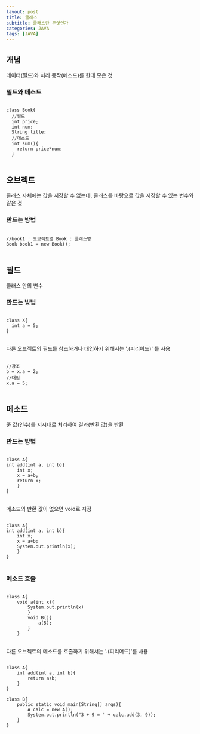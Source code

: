 ```yaml
---
layout: post
title: 클래스
subtitle: 클래스란 무엇인가
categories: JAVA
tags: [JAVA]
---
```

## 개념

데이터(필드)와 처리 동작(메소드)를 한데 모은 것

### 필드와 메소드

<pre>
<code>
class Book{
  //필드
  int price;
  int num;
  String title;
  //메소드
  int sum(){
    return price*num;
  }
</code>
</pre>

## 오브젝트

클래스 자체에는 값을 저장할 수 없는데, 클래스를 바탕으로 값을 저장할 수 있는 변수와 같은 것

### 만드는 방법

<pre>
<code>
//book1 : 오브젝트명 Book : 클래스명
Book book1 = new Book();
</code>
</pre>

## 필드

클래스 안의 변수

### 만드는 방법

<pre>
<code>
class X{
  int a = 5;
}
</code>
</pre>
다른 오브젝트의 필드를 참조하거나 대입하기 위해서는 '.(피리어드)' 를 사용
<pre>
<code>
//참조
b = x.a + 2;
//대입
x.a = 5;
</code>
</pre>

## 메소드

준 값(인수)를 지시대로 처리하여 결과(반환 값)을 반환

### 만드는 방법

<pre>
<code>
class A{
int add(int a, int b){
	int x;
	x = a+b;
	return x;
	}
}
</code>
</pre>
메소드의 반환 값이 없으면 void로 지정
<pre>
<code>
class A{
int add(int a, int b){
	int x;
	x = a+b;
	System.out.println(x);
	}
}
</code>
</pre>

### 메소드 호출

<pre>
<code>
class A{
	void a(int x){
		System.out.println(x)
		}
		void B(){
			a(5);
		}
	}
</code>
</pre>
다른 오브젝트의 메소드를 호출하기 위해서는  '.(피리어드)'를 사용
<pre>
<code>
class A{
	int add(int a, int b){
		return a+b;
	}
}

class B{
	public static void main(String[] args){
		A calc = new A();
		System.out.println("3 + 9 = " + calc.add(3, 9));
	}
}
</code>
</pre>
